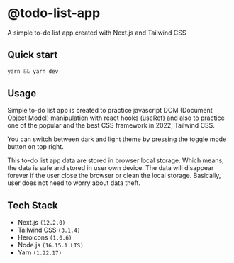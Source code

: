 # @todo-list-app

A simple to-do list app created with Next.js and Tailwind CSS

## Quick start

```js
yarn && yarn dev
```

## Usage

Simple to-do list app is created to practice javascript DOM (Document Object Model) manipulation with react hooks (useRef) and also to practice one of the popular and the best CSS framework in 2022, Tailwind CSS.

You can switch between dark and light theme by pressing the toggle mode button on top right.

This to-do list app data are stored in browser local storage. Which means, the data is safe and stored in user own device. The data will disappear forever if the user close the browser or clean the local storage. Basically, user does not need to worry about data theft.

## Tech Stack

- Next.js `(12.2.0)`
- Tailwind CSS `(3.1.4)`
- Heroicons `(1.0.6)`
- Node.js `(16.15.1 LTS)`
- Yarn `(1.22.17)`